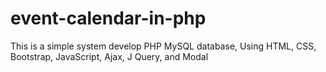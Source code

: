 # event-calendar-in-php
 This is a simple system develop PHP MySQL database, Using HTML, CSS, Bootstrap, JavaScript, Ajax, J Query, and Modal

